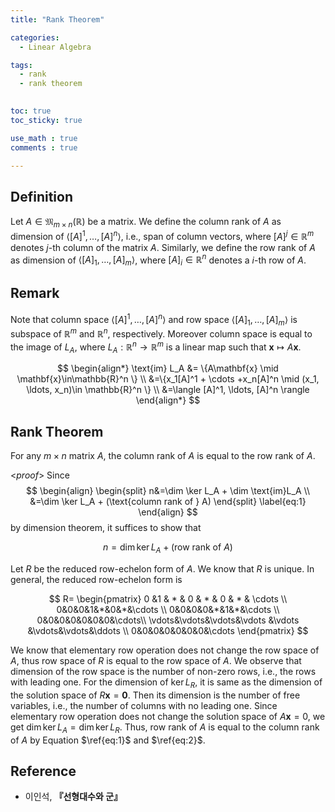 ```yaml
---
title: "Rank Theorem"

categories:
  - Linear Algebra

tags:
  - rank
  - rank theorem
 

toc: true
toc_sticky: true

use_math : true
comments : true

---
```



## Definition 
Let $A\in \mathfrak{M}_{m\times n}(\mathbb{R})$ be a matrix. We define the column rank of $A$ as dimension of $\langle [A]^1, \ldots, [A]^n \rangle$, i.e., span of column vectors, where $[A]^j\in \mathbb{R}^m$ denotes $j$-th column of the matrix $A$. Similarly, we define the row rank of $A$ as dimension of $\langle [A]_1, \ldots, [A]_m\rangle$, where $[A]_i\in\mathbb{R}^n$ denotes a $i$-th row of $A$.

## Remark
Note that column space $\langle [A]^1, \ldots, [A]^n\rangle$ and row space $\langle [A]_1, \ldots , [A]_m\rangle$ is subspace of $\mathbb{R}^m$ and $\mathbb{R}^n$, respectively. Moreover column space is equal to the image of $L_A$, where $L_A: \mathbb{R}^n \rightarrow \mathbb{R}^m$ is a linear map such that $\mathbf{x}\mapsto A\mathbf{x}$.

$$
\begin{align*}
\text{im} L_A &= \{A\mathbf{x} \mid \mathbf{x}\in\mathbb{R}^n \} \\
&=\{x_1[A]^1 + \cdots +x_n[A]^n \mid (x_1, \ldots, x_n)\in \mathbb{R}^n \} \\
&=\langle [A]^1, \ldots, [A]^n \rangle
\end{align*}
$$

## Rank Theorem
For any $m\times n$ matrix $A$, the column rank of $A$ is equal to the row rank of $A$. 

<*proof*>
Since 
$$
\begin{align}
\begin{split}
n&=\dim \ker L_A + \dim \text{im}L_A \\
&=\dim \ker L_A + (\text{column rank of } A)
\end{split}
\label{eq:1}
\end{align}
$$
by dimension theorem,  it suffices to show that 

$$
\begin{equation}
n= \dim \ker L_A + (\text{row rank of } A)
\label{eq:2}
\end{equation}
$$

Let $R$ be the reduced row-echelon form of $A$. We know that $R$ is unique.  In general, the reduced row-echelon form is

$$
R= 
\begin{pmatrix}
0 &1 & * & 0  & * & 0 & * & \cdots  \\
0&0&0&1&*&0&*&\cdots \\
0&0&0&0&*&1&*&\cdots \\
0&0&0&0&0&0&0&\cdots\\
\vdots&\vdots&\vdots&\vdots &\vdots &\vdots&\vdots&\ddots \\
0&0&0&0&0&0&0&\cdots
\end{pmatrix}
$$

We know that elementary row operation does not change the row space of $A$, thus row space of $R$ is equal to the row space of $A$. We observe that dimension of the row space is the number of non-zero rows, i.e., the rows with leading one.
For the dimension of $\ker L_R$, it is same as the dimension of the solution space of $R\mathbf{x}=\mathbf{0}$. Then its dimension is the number of free variables, i.e., the number of columns with no leading one. Since elementary row operation does not change the solution space of $A\mathbf{x}=0$,  we get $\dim \ker L_A = \dim \ker L_R$. Thus, row rank of $A$ is equal to the column rank of $A$ by Equation $\ref{eq:1}$ and $\ref{eq:2}$.

$$\tag*{$\square$}$$

## Reference
- 이인석, **『**선형대수와 군**』**
